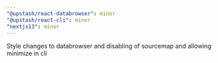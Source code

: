 ```yaml
---
"@upstash/react-databrowser": minor
"@upstash/react-cli": minor
"nextjs13": minor
---
```


Style changes to databrowser and disabling of sourcemap and allowing minimize in cli
